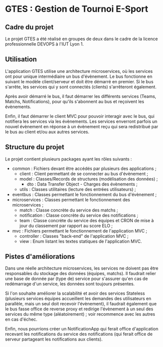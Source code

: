 # GTES : Gestion de Tournoi E-Sport

## Cadre du projet

Le projet GTES a été réalisé en groupes de deux dans le cadre de la licence professionnelle DEVOPS à l'IUT Lyon 1.

## Utilisation

L'application GTES utilise une architecture microservices, où les services ont pour unique intermédiaire un bus d'évènement.
Le bus fonctionne en suivant le modèle client/serveur et doit être démarré en premier.
Si le bus s'arrête, les services qui y sont connectés (clients) s'arrêteront également.

Après avoir démarré le bus, il faut démarrer les différents services (Teams, Matchs, Notifications), pour qu'ils s'abonnent au bus et reçoivent les évènements.

Enfin, il faut démarrer le client MVC pour pouvoir interagir avec le bus, qui notifiera les services via les évènements.
Les services enverront parfois un nouvel évènement en réponse à un évènement reçu qui sera redistribué par le bus au client et/ou aux autres services.

## Structure du projet

Le projet contient plusieurs packages ayant les rôles suivants :
- common : Fichiers devant être accédés par plusieurs des applications ;
  - client : Client permettant de se connecter au bus d'évènement ;
  - model : Classes/Records de structures (modélisation des données) ;
    - dto : Data Transfer Object - Charges des évènements ;
  - utils : Classes utilitaires (lecture des entrées utilisateurs) ;
- eventbus : Classes permettant le fonctionnement du bus d'évènement ;
- microservices : Classes permettant le fonctionnement des microservices ;
  - match : Classe concrète du service des matchs ;
  - notification : Classe concrète du service des notifications ;
  - team : Classe concrète du service des équipes et CRON de mise à jour du classement par rapport au score ELO ;
- mvc : Fichiers permettant le fonctionnement de l'application MVC ;
  - controller : Classes "back-end" de l'application MVC ;
  - view : Enum listant les textes statiques de l'application MVC.

## Pistes d'améliorations

Dans une réelle architecture microservices, les services ne doivent pas être responsables du stockage des données (équipes, matchs).
Il faudrait relier une base de donnée par (type de) service pour s'assurer qu'en cas de redémarrage d'un service, les données sont toujours présentes.

Si l'on souhaite améliorer la scalabilité et avoir des services Stateless (plusieurs services équipes accueillent les demandes des utilisateurs en parallèle, mais un seul doit recevoir l'évènement), il faudrait également que le bus fasse office de reverse proxy et redirige l'évènement à un seul des services du même type (aléatoirement) ; voir recommence avec les autres en cas d'échec.

Enfin, nous pourrions créer un NotificationApp qui ferait office d'application recevant les notifications du service des notifications (qui ferait office de serveur partageant les notifications aux clients).
